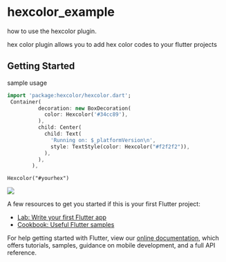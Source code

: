 # hexcolor_example

how to use the hexcolor plugin.

hex color plugin allows you to add hex color codes to your flutter projects

## Getting Started

sample usage

```dart
import 'package:hexcolor/hexcolor.dart';
 Container(
          decoration: new BoxDecoration(
            color: Hexcolor('#34cc89'),
          ),
          child: Center(
            child: Text(
              'Running on: $_platformVersion\n',
              style: TextStyle(color: Hexcolor("#f2f2f2")),
            ),
          ),
        ),
```

```
Hexcolor("#yourhex")
```
<p> <img src="https://github.com/ggichure/hexcolor/blob/master/Screenshot%20from%202019-12-10%2008-49-21.png"/>
 </p>
A few resources to get you started if this is your first Flutter project:

- [Lab: Write your first Flutter app](https://flutter.dev/docs/get-started/codelab)
- [Cookbook: Useful Flutter samples](https://flutter.dev/docs/cookbook)

For help getting started with Flutter, view our
[online documentation](https://flutter.dev/docs), which offers tutorials,
samples, guidance on mobile development, and a full API reference.
